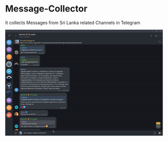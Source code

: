 # Message-Collector
It collects Messages from Sri Lanka related Channels in Telegram

![](https://github.com/pefbrute/Message-Collector/blob/main/How%20It%20Works.gif)
